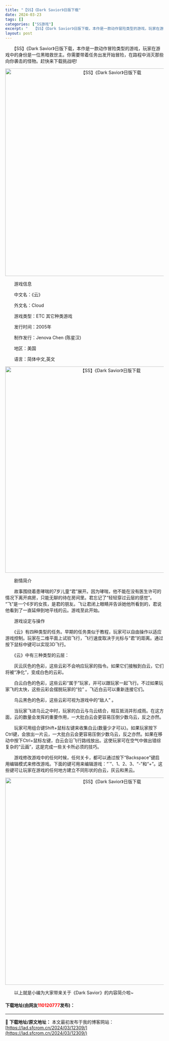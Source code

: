 ```yaml
---
title: "【SS】《Dark Savior》日版下载"
date: 2024-03-23
tags: []
categories: ["SS游戏"]
excerpt: "　　【SS】《Dark Savior》日版下载，本作是一款动作冒险类型的游戏，玩家在游戏中的身份是一位黑暗救世主。你需要带着任务出发开始冒险，在路程中消灭那些向你袭击的怪物。赶快来下载挑战吧! 　　游戏信息 　　中文名：《云》 　　外文名：Cloud 　　游戏类型：ETC 其它种类游戏 　　发行时间&hellip;"
layout: post
---
```


 <p>　　【SS】《Dark Savior》日版下载，本作是一款动作冒险类型的游戏，玩家在游戏中的身份是一位黑暗救世主。你需要带着任务出发开始冒险，在路程中消灭那些向你袭击的怪物。赶快来下载挑战吧!</p> <p align="center"><img align="" border="0" src="https://lad.sfcrom.cn/wp-content/uploads/2024/03/20240323_65fefc8b5500d.png" width="657" alt="【SS】《Dark Savior》日版下载" /></p> <p>　　游戏信息</p> <p>　　中文名：《云》</p> <p>　　外文名：Cloud</p> <p>　　游戏类型：ETC 其它种类游戏</p> <p>　　发行时间：2005年</p> <p>　　制作发行：Jenova Chen (陈星汉)</p> <p>　　地区：美国</p> <p>　　语言：简体中文,英文</p> <p align="center"><img align="" border="0" src="https://lad.sfcrom.cn/wp-content/uploads/2024/03/20240323_65fefc8c0d81e.png" width="653" alt="【SS】《Dark Savior》日版下载" /></p> <p>　　剧情简介</p> <p>　　故事围绕着患哮喘的7岁儿童&ldquo;君&rdquo;展开。因为哮喘，他不能在没有医生许可的情况下离开病房，只能无聊的待在房间里。君忘记了&ldquo;轻轻穿过云层的感觉&rdquo;。 &ldquo;飞&rdquo;是一个6岁的女孩，是君的朋友。飞让君闭上眼睛并告诉她他所看到的，君说他看到了一直延伸到地平线的云。游戏至此开始。</p> <p>　　游戏设定与操作</p> <p>　　《云》有四种类型的任务。早期的任务类似于教程，玩家可以自由操作以适应游戏控制。玩家在二维平面上试验飞行，飞行速度取决于光标与&ldquo;君&rdquo;的距离。通过按下鼠标中键可以实现3D飞行。</p> <p>　　《云》中有三种类型的云层：</p> <p>　　灰云灰色的色彩，这些云彩不会响应玩家的指令。如果它们接触到白云，它们将被&ldquo;净化&rdquo;，变成白色的云彩。</p> <p>　　白云白色的色彩，这些云彩&ldquo;属于&rdquo;玩家，并可以跟玩家一起飞行。不过如果玩家飞的太快，这些云彩会摆脱玩家的&ldquo;拉&rdquo; 。飞近白云可以重新连接它们。</p> <p>　　乌云黑色的色彩，这些云彩可视为游戏中的&ldquo;敌人&rdquo; 。</p> <p>　　当玩家飞进乌云之中时，玩家的白云与乌云结合，相互抵消并形成雨。在这方面，云的数量会发挥的重要作用，一大批白云会更容易压倒少数乌云，反之亦然。</p> <p>　　玩家可用组合键Shift+鼠标左键来收集白云(数量少才可以)。如果玩家按下Ctrl键，会放出一片云，一大批白云会更容易压倒少数乌云，反之亦然。如果在移动中按下Ctrl+鼠标左键，白云会沿飞行路线放出。这使玩家可在空气中做出错综复杂的&ldquo;云画&rdquo;，这是完成一些关卡所必须的技巧。</p> <p>　　游戏修改游戏中的任何时候，任何关卡，都可以通过按下&ldquo;Backspace&rdquo;键启用编辑模式来修改游戏。下面的键可用来编辑游戏：&ldquo;`&rdquo;、1、2、3、&ldquo;-&rdquo;和&ldquo;+&rdquo;。这些键可让玩家在游戏的任何地方建立不同形状的白云，灰云和黑云。</p> <p align="center"><img align="" border="0" src="https://lad.sfcrom.cn/wp-content/uploads/2024/03/20240323_65fefc8cb7834.png" width="656" alt="【SS】《Dark Savior》日版下载" /></p> <p>　　以上就是小编为大家带来关于《Dark Savior》的内容简介啦~</p> <p><h4>下载地址(由网友<font color="red">110120777</font>发布)：</h4></p> 

---
📖 **下载地址/原文地址：** 本文最初发布于我的博客网站：[https://lad.sfcrom.cn/2024/03/12309/](https://lad.sfcrom.cn/2024/03/12309/)
